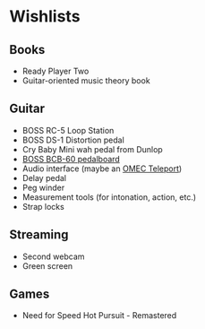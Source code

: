 # Wishlists

## Books

- Ready Player Two
- Guitar-oriented music theory book

## Guitar

- BOSS RC-5 Loop Station
- BOSS DS-1 Distortion pedal
- Cry Baby Mini wah pedal from Dunlop
- [BOSS BCB-60 pedalboard](https://www.sweetwater.com/store/detail/BCB60--boss-bcb-60-deluxe-pedal-board-and-case)
- Audio interface (maybe an [OMEC Teleport](https://orangeamps.com/omec-teleport/#overview))
- Delay pedal
- Peg winder
- Measurement tools (for intonation, action, etc.)
- Strap locks

## Streaming

- Second webcam
- Green screen

## Games

- Need for Speed Hot Pursuit - Remastered
